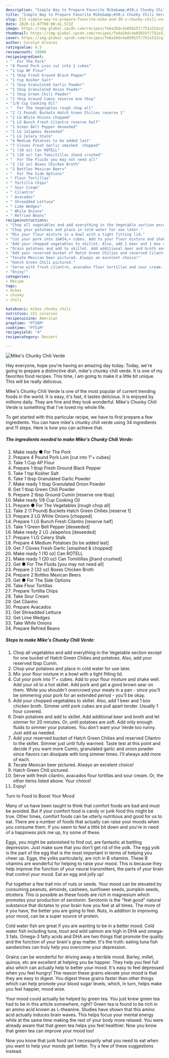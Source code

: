 ```yaml
---
description: "Simple Way to Prepare Favorite Mike&amp;#39;s Chunky Chili Verde"
title: "Simple Way to Prepare Favorite Mike&amp;#39;s Chunky Chili Verde"
slug: 515-simple-way-to-prepare-favorite-mike-and-39-s-chunky-chili-verde
date: 2020-11-07T00:00:41.572Z
image: https://img-global.cpcdn.com/recipes/fe6a26dc4a85015f/751x532cq70/mikes-chunky-chili-verde-recipe-main-photo.jpg
thumbnail: https://img-global.cpcdn.com/recipes/fe6a26dc4a85015f/751x532cq70/mikes-chunky-chili-verde-recipe-main-photo.jpg
cover: https://img-global.cpcdn.com/recipes/fe6a26dc4a85015f/751x532cq70/mikes-chunky-chili-verde-recipe-main-photo.jpg
author: Carolyn Alvarez
ratingvalue: 4.5
reviewcount: 19808
recipeingredient:
- "  For The Pork"
- "4 Pound Pork Loin cut into 1 cubes"
- "1 Cup AP Flour"
- "1 tbsp Fresh Ground Black Pepper"
- "1 tsp Kosher Salt"
- "1 tbsp Granulated Garlic Powder"
- "1 tbsp Granulated Onion Powder"
- "1 tbsp Green Chili Powder"
- "2 tbsp Ground Cumin reserve one tbsp"
- "1/8 Cup Cooking Oil"
- "  For The Vegetables rough chop all"
- "2 (1 Pound) Buckets Hatch Green Chilies reserve 1"
- "2 LG White Onions chopped"
- "1 LG Bunch Fresh Cilantro reserve half"
- "1 Green Bell Pepper deseeded"
- "2 LG Jalapeos deseeded"
- "1 LG Celery Stalk"
- "4 Medium Potatoes to be added last"
- "7 Cloves Fresh Garlic smashed  chopped"
- "1 (10 oz) Can ROTELL"
- "1 (20 oz) Can Tomiitillas jhand crushed"
- "  For The Fluids you may not need all"
- "2 (32 oz) Boxes Chicken Broth"
- "2 Bottles Mexican Beers"
- "  For The Side Options"
- " Flour Tortillas"
- " Tortilla Chips"
- " Sour Cream"
- " Cilantro"
- " Avacados"
- " Shreadded Lettuce"
- " Lime Wedges"
- " While Onions"
- " Refried Beans"
recipeinstructions:
- "Chop all vegetables and add everything in the Vegetable section except for one bucket of Hatch Green Chilies and potatoes. Also, add your reserved tbsp Cumin."
- "Chop your potatoes and place in cold water for use later."
- "Mix your flour mixture in a bowl with a tight fitting lid."
- "Cut your pork into 1&#34;+ cubes. Add to your flour mixture and shake well. Add your oil to a hot skillet. Add pork and get a good brown sear on them. While you shouldn&#39;t overcrowd your meats in a pan - since you&#39;ll be simmering your pork for an extended period - you&#39;ll be okay."
- "Add your chopped vegetables to skillet. Also, add 1 beer and 1 box chicken broth. Simmer until pork cubes are pull apart tender. Usually 1 hour covered."
- "Drain potatoes and add to skillet. Add additional beer and broth and let simmer for 20 minutes. Or, until potatoes are soft. Add only enough fluids to simmer your potatoes. You don&#39;t want your Verde too runny. Just add as needed."
- "Add your reserved bucket of Hatch Green Chilies and reserved Cilantro to the skillet. Simmer just until fully warmed. Taste test at this point and decide if you want more Cumin, granulated garlic and onion powder since flavors can dissipate with long simmer times. I&#39;ll always add more of each."
- "Tecate Mexican beer pictured. Always an excelent choice!"
- "Hatch Green Chili pictured."
- "Serve with fresh cilantro, avacados flour tortillas and sour cream. Or, the other items listed above. Your choice!"
- "Enjoy!"
categories:
- Recipe
tags:
- mikes
- chunky
- chili

katakunci: mikes chunky chili 
nutrition: 221 calories
recipecuisine: American
preptime: "PT36M"
cooktime: "PT51M"
recipeyield: "4"
recipecategory: Dessert

---
```



![Mike&#39;s Chunky Chili Verde](https://img-global.cpcdn.com/recipes/fe6a26dc4a85015f/751x532cq70/mikes-chunky-chili-verde-recipe-main-photo.jpg)

Hey everyone, hope you're having an amazing day today. Today, we're going to prepare a distinctive dish, mike&#39;s chunky chili verde. It is one of my favorites food recipes. This time, I am going to make it a little bit unique. This will be really delicious.

Mike&#39;s Chunky Chili Verde is one of the most popular of current trending foods in the world. It is easy, it's fast, it tastes delicious. It is enjoyed by millions daily. They are fine and they look wonderful. Mike&#39;s Chunky Chili Verde is something that I've loved my whole life.




To get started with this particular recipe, we have to first prepare a few ingredients. You can have mike&#39;s chunky chili verde using 34 ingredients and 11 steps. Here is how you can achieve that.

<!--inarticleads1-->

##### The ingredients needed to make Mike&#39;s Chunky Chili Verde:

1. Make ready  ● For The Pork
1. Prepare 4 Pound Pork Loin [cut into 1&#34;+ cubes]
1. Take 1 Cup AP Flour
1. Prepare 1 tbsp Fresh Ground Black Pepper
1. Take 1 tsp Kosher Salt
1. Take 1 tbsp Granulated Garlic Powder
1. Make ready 1 tbsp Granulated Onion Powder
1. Get 1 tbsp Green Chili Powder
1. Prepare 2 tbsp Ground Cumin [reserve one tbsp]
1. Make ready 1/8 Cup Cooking Oil
1. Prepare  ● For The Vegetables [rough chop all]
1. Take 2 (1 Pound) Buckets Hatch Green Chilies [reserve 1]
1. Prepare 2 LG White Onions [chopped]
1. Prepare 1 LG Bunch Fresh Cilantro [reserve half]
1. Take 1 Green Bell Pepper [deseeded]
1. Make ready 2 LG Jalapeños [deseeded]
1. Prepare 1 LG Celery Stalk
1. Prepare 4 Medium Potatoes [to be added last]
1. Get 7 Cloves Fresh Garlic [smashed &amp; chopped]
1. Make ready 1 (10 oz) Can ROTELL
1. Make ready 1 (20 oz) Can Tomiitillas j[hand crushed]
1. Get  ● For The Fluids [you may not need all]
1. Prepare 2 (32 oz) Boxes Chicken Broth
1. Prepare 2 Bottles Mexican Beers
1. Get  ● For The Side Options
1. Take  Flour Tortillas
1. Prepare  Tortilla Chips
1. Take  Sour Cream
1. Get  Cilantro
1. Prepare  Avacados
1. Get  Shreadded Lettuce
1. Get  Lime Wedges
1. Take  While Onions
1. Prepare  Refried Beans




<!--inarticleads2-->

##### Steps to make Mike&#39;s Chunky Chili Verde:

1. Chop all vegetables and add everything in the Vegetable section except for one bucket of Hatch Green Chilies and potatoes. Also, add your reserved tbsp Cumin.
1. Chop your potatoes and place in cold water for use later.
1. Mix your flour mixture in a bowl with a tight fitting lid.
1. Cut your pork into 1&#34;+ cubes. Add to your flour mixture and shake well. Add your oil to a hot skillet. Add pork and get a good brown sear on them. While you shouldn&#39;t overcrowd your meats in a pan - since you&#39;ll be simmering your pork for an extended period - you&#39;ll be okay.
1. Add your chopped vegetables to skillet. Also, add 1 beer and 1 box chicken broth. Simmer until pork cubes are pull apart tender. Usually 1 hour covered.
1. Drain potatoes and add to skillet. Add additional beer and broth and let simmer for 20 minutes. Or, until potatoes are soft. Add only enough fluids to simmer your potatoes. You don&#39;t want your Verde too runny. Just add as needed.
1. Add your reserved bucket of Hatch Green Chilies and reserved Cilantro to the skillet. Simmer just until fully warmed. Taste test at this point and decide if you want more Cumin, granulated garlic and onion powder since flavors can dissipate with long simmer times. I&#39;ll always add more of each.
1. Tecate Mexican beer pictured. Always an excelent choice!
1. Hatch Green Chili pictured.
1. Serve with fresh cilantro, avacados flour tortillas and sour cream. Or, the other items listed above. Your choice!
1. Enjoy!




Turn to Food to Boost Your Mood


Many of us have been taught to think that comfort foods are bad and must be avoided. But if your comfort food is candy or junk food this might be true. Other times, comfort foods can be utterly nutritious and good for us to eat. There are a number of foods that actually can raise your moods when you consume them. If you seem to feel a little bit down and you're in need of a happiness pick me up, try some of these.

Eggs, you might be astonished to find out, are fantastic at battling depression. Just make sure that you don't get rid of the yolk. The egg yolk is the part of the egg that is the most important in terms of helping you cheer up. Eggs, the yolks particularly, are rich in B vitamins. These B vitamins are wonderful for helping to raise your mood. This is because they help improve the function of your neural transmitters, the parts of your brain that control your mood. Eat an egg and jolly up!

Put together a few trail mix of nuts or seeds. Your mood can be elevated by consuming peanuts, almonds, cashews, sunflower seeds, pumpkin seeds, etcetera. This is possible as these foods are rich in magnesium which promotes your production of serotonin. Serotonin is the "feel good" natural substance that dictates to your brain how you feel at all times. The more of it you have, the better you are going to feel. Nuts, in addition to improving your mood, can be a super source of protein.

Cold water fish are great if you are wanting to be in a better mood. Cold water fish including tuna, trout and wild salmon are high in DHA and omega-3 fats. Omega-3 fatty acids and DHA are two things that promote the quality and the function of your brain's gray matter. It's the truth: eating tuna fish sandwiches can truly help you overcome your depression. 

Grains can be wonderful for driving away a terrible mood. Barley, millet, quinoa, etc are excellent at helping you be happier. They help you feel full also which can actually help to better your mood. It's easy to feel depressed when you feel hungry! The reason these grains elevate your mood is that they are easy to digest. You digest these grains faster than other things which can help promote your blood sugar levels, which, in turn, helps make you feel happier, mood wise.

Your mood could actually be helped by green tea. You just knew green tea had to be in this article somewhere, right? Green tea is found to be rich in an amino acid known as L-theanine. Studies have shown that this amino acid actually induces brain waves. This helps focus your mental energy while at the same time making the rest of your body more relaxed. You were already aware that that green tea helps you feel healthier. Now you know that green tea can improve your mood too!

Now you know that junk food isn't necessarily what you need to eat when you want to help your moods get better. Try  a few  of  these  suggestions  instead.

